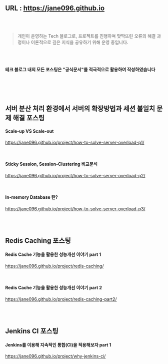 ## URL : https://jane096.github.io 
<br>
<br>

> 개인이 운영하는 Tech 블로그로, 프로젝트를 진행하며 맞딱뜨린 오류의 해결 과정이나 이론적으로 깊은 지식을 공유하기 위해 운영 중입니다. 

<br>
<br>

#### 테크 블로그 내의 모든 포스팅은 "공식문서"를 적극적으로 활용하여 작성하였습니다

<br>
<br>
<br>

## 서버 분산 처리 환경에서 서버의 확장방법과 세션 불일치 문제 해결 포스팅

#### Scale-up VS Scale-out

<https://jane096.github.io/project/how-to-solve-server-overload-p1/>

<br>

#### Sticky Session, Session-Clustering 비교분석

<https://jane096.github.io/project/how-to-solve-server-overload-p2/>

<br>

#### In-memory Database 란?
<https://jane096.github.io/project/how-to-solve-server-overload-p3/>

<br>
<br>

## Redis Caching 포스팅

#### Redis Cache 기능을 활용한 성능개선 이야기 part 1
<https://jane096.github.io/project/redis-caching/>

<br>

#### Redis Cache 기능을 활용한 성능개선 이야기 part 2
<https://jane096.github.io/project/redis-caching-part2/>

<br>
<br>

## Jenkins CI 포스팅

#### Jenkins를 이용해 지속적인 통합(CI)을 적용해보자 part 1
<https://jane096.github.io/project/why-jenkins-ci/>

<br>
<br>
<br>

